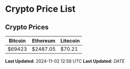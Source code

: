 # Crypto Price List

## Crypto Prices
| Bitcoin | Ethereum | Litecoin |
| ------- | -------- | -------- |
| $69423 | $2487.05 | $70.21 |
**Last Updated:** 2024-11-02 12:58 UTC
**Last Updated:** $DATE$
